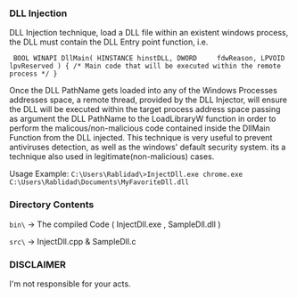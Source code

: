 

### DLL Injection ###

DLL Injection technique, load a DLL file within an existent windows process, the DLL must contain the DLL Entry point function, i.e.


`
BOOL WINAPI DllMain(
   HINSTANCE hinstDLL,
   DWORD     fdwReason,
   LPVOID    lpvReserved
)
{
  /* Main code that will be executed within the remote process */
}`

Once the DLL PathName gets loaded into any of the Windows Processes addresses space, a remote thread, provided by the DLL Injector, will ensure the DLL will be executed within the target process address space passing as argument the DLL PathName to the LoadLibraryW function in order to perform the malicous/non-malicious code contained inside the DllMain Function from the DLL injected. This technique is very useful to prevent antiviruses detection, as well as the windows' default security system.
its a technique also used in legitimate(non-malicious) cases.


Usage Example:
`C:\Users\Rablidad\>InjectDll.exe chrome.exe C:\Users\Rablidad\Documents\MyFavoriteDll.dll`

### Directory Contents ###
`bin\` -> The compiled Code ( InjectDll.exe , SampleDll.dll )

`src\` -> InjectDll.cpp & SampleDll.c

### DISCLAIMER ###
I'm not responsible for your acts.
